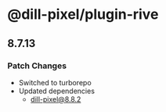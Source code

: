 # @dill-pixel/plugin-rive

## 8.7.13

### Patch Changes

- Switched to turborepo
- Updated dependencies
  - dill-pixel@8.8.2
